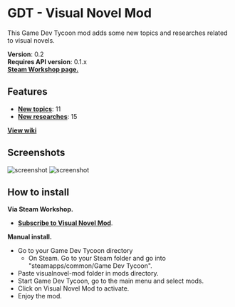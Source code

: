 GDT - Visual Novel Mod
==========================================================================
This Game Dev Tycoon mod adds some new topics and researches related to visual novels.

**Version**: 0.2<br />
**Requires API version**: 0.1.x<br />
**[Steam Workshop page.](http://steamcommunity.com/sharedfiles/filedetails/?id=299122114&searchtext=)**

Features
--------------------------------------------------------------------------
- **[New topics](https://github.com/LuqueDaniel/gdt-visualnovel-mod/wiki/Topics-list)**: 11
- **[New researches](https://github.com/LuqueDaniel/gdt-visualnovel-mod/wiki/Researches-list)**: 15

**[View wiki](https://github.com/LuqueDaniel/gdt-visualnovel-mod/wiki)**

Screenshots
--------------------------------------------------------------------------
![screenshot](https://raw.github.com/LuqueDaniel/gdt-visualnovel-mod/master/screenshots/screenshot_01.png)
![screenshot](https://raw.github.com/LuqueDaniel/gdt-visualnovel-mod/master/screenshots/screenshot_02.png)

How to install
--------------------------------------------------------------------------
**Via Steam Workshop.**
* **[Subscribe to Visual Novel Mod](http://steamcommunity.com/sharedfiles/filedetails/?id=299122114&searchtext=)**.

**Manual install.**
* Go to your Game Dev Tycoon directory
    - On Steam. Go to your Steam folder and go into "steamapps/common/Game Dev Tycoon".
* Paste visualnovel-mod folder in mods directory.
* Start Game Dev Tycoon, go to the main menu and select mods.
* Click on Visual Novel Mod to activate.
* Enjoy the mod.
